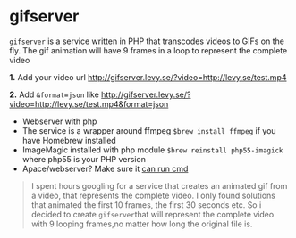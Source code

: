 gifserver
=========

``gifserver`` is a service written in PHP that transcodes videos to GIFs on the fly. The gif animation will have 9 frames in a loop to represent the complete video

**1.** Add your video url http://gifserver.levy.se/?video=http://levy.se/test.mp4

**2.** Add ``&format=json`` like http://gifserver.levy.se/?video=http://levy.se/test.mp4&format=json


* Webserver with php
* The service is a wrapper around ffmpeg ``$brew install ffmpeg`` if you have Homebrew installed
* ImageMagic installed with php module ``$brew reinstall php55-imagick`` where php55 is your PHP version
* Apace/webserver? Make sure it [can run cmd](http://stackoverflow.com/questions/21610417/osx-apache-allow-execution-of-shell-command-for-php-script-include-path )



> I spent hours googling for a service that creates an animated gif from a video, that represents the complete video.
> I only found solutions that animated the first 10 frames, the first 30 seconds etc.
> So i decided to create ``gifserver``that will represent the complete video with 9 looping frames,no matter how long the original file is.

